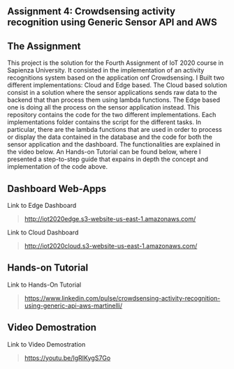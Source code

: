 
## Assignment 4: Crowdsensing activity recognition using Generic Sensor API and AWS
## The Assignment
This project is the solution for the Fourth Assignment of IoT 2020 course in Sapienza University. 
It consisted in the implementation of an activity recognitions system based on the application onf Crowdsensing.
I Built two different implementations: Cloud and Edge based.
The Cloud based solution consist in a solution where the sensor applications sends raw data to the backend that than 
process them using lambda functions.
The Edge based one is doing all the process on the sensor application instead.
This repository contains the code for the two different implementations.
Each implementations folder contains the script for the different tasks.
In particular, there are the lambda functions that are used in order to process or display the data contained in the 
database and the code for both the sensor application and the dashboard.
The functionalities are explained in the video below. An Hands-on Tutorial can be found below, where I presented a step-to-step guide 
that expains in depth the concept and implementation of the code above. 


## Dashboard Web-Apps
Link to Edge Dashboard
>http://iot2020edge.s3-website-us-east-1.amazonaws.com/

Link to Cloud Dashboard
>http://iot2020cloud.s3-website-us-east-1.amazonaws.com/


## Hands-on Tutorial
Link to Hands-On Tutorial
>https://www.linkedin.com/pulse/crowdsensing-activity-recognition-using-generic-api-aws-martinelli/

## Video Demostration
Link to Video Demostration
>https://youtu.be/IgRIKygS7Go
